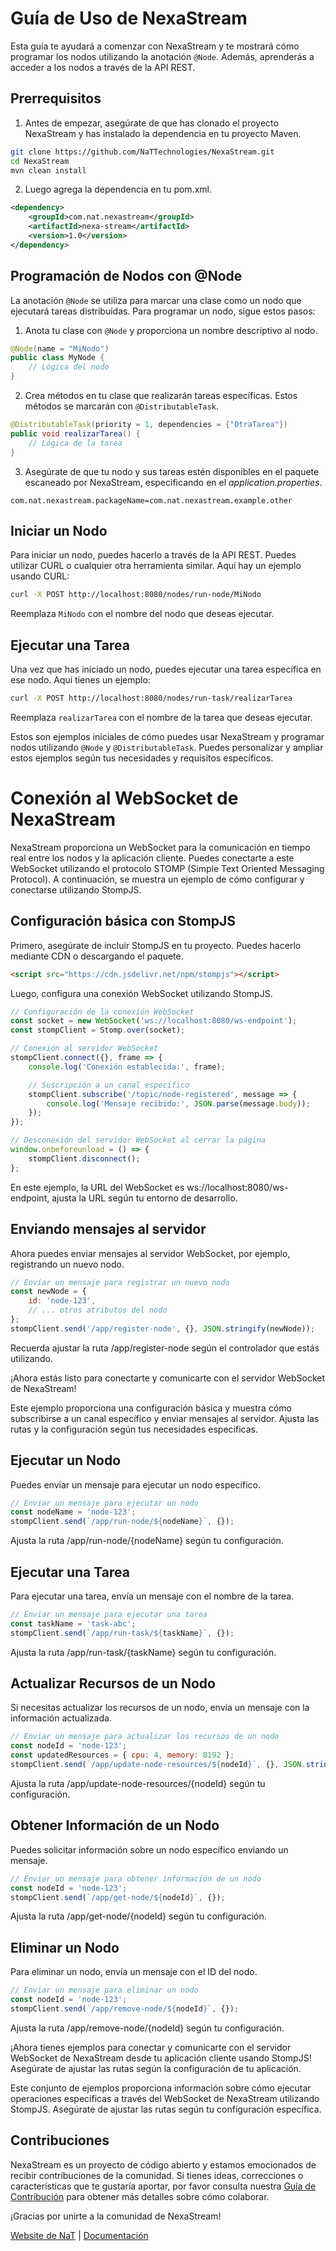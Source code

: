 # Guía de Uso de NexaStream

Esta guía te ayudará a comenzar con NexaStream y te mostrará cómo programar los nodos utilizando la anotación `@Node`. Además, aprenderás a acceder a los nodos a través de la API REST.

## Prerrequisitos

1. Antes de empezar, asegúrate de que has clonado el proyecto NexaStream y has instalado la dependencia en tu proyecto Maven.
```bash
git clone https://github.com/NaTTechnologies/NexaStream.git
cd NexaStream
mvn clean install
```
2. Luego agrega la dependencia en tu pom.xml.
```xml
<dependency>
    <groupId>com.nat.nexastream</groupId>
    <artifactId>nexa-stream</artifactId>
    <version>1.0</version>
</dependency>
```

## Programación de Nodos con @Node

La anotación `@Node` se utiliza para marcar una clase como un nodo que ejecutará tareas distribuidas. Para programar un nodo, sigue estos pasos:

1.  Anota tu clase con `@Node` y proporciona un nombre descriptivo al nodo.
```java
@Node(name = "MiNodo")
public class MyNode {
    // Lógica del nodo
}
```
2. Crea métodos en tu clase que realizarán tareas específicas. Estos métodos se marcarán con `@DistributableTask`.
```java
@DistributableTask(priority = 1, dependencies = {"OtraTarea"})
public void realizarTarea() {
    // Lógica de la tarea
}
```
3. Asegúrate de que tu nodo y sus tareas estén disponibles en el paquete escaneado por NexaStream, especificando en el *application.properties*.
```properties
com.nat.nexastream.packageName=com.nat.nexastream.example.other
```
## Iniciar un Nodo

Para iniciar un nodo, puedes hacerlo a través de la API REST. Puedes utilizar CURL o cualquier otra herramienta similar. Aquí hay un ejemplo usando CURL:
```bash
curl -X POST http://localhost:8080/nodes/run-node/MiNodo
```
Reemplaza `MiNodo` con el nombre del nodo que deseas ejecutar.

## Ejecutar una Tarea

Una vez que has iniciado un nodo, puedes ejecutar una tarea específica en ese nodo. Aquí tienes un ejemplo:
```bash
curl -X POST http://localhost:8080/nodes/run-task/realizarTarea
```
Reemplaza `realizarTarea` con el nombre de la tarea que deseas ejecutar.

Estos son ejemplos iniciales de cómo puedes usar NexaStream y programar nodos utilizando `@Node` y `@DistributableTask`. Puedes personalizar y ampliar estos ejemplos según tus necesidades y requisitos específicos.

# Conexión al WebSocket de NexaStream

NexaStream proporciona un WebSocket para la comunicación en tiempo real entre los nodos y la aplicación cliente. Puedes conectarte a este WebSocket utilizando el protocolo STOMP (Simple Text Oriented Messaging Protocol). A continuación, se muestra un ejemplo de cómo configurar y conectarse utilizando StompJS.

## Configuración básica con StompJS

Primero, asegúrate de incluir StompJS en tu proyecto. Puedes hacerlo mediante CDN o descargando el paquete.

```html
<script src="https://cdn.jsdelivr.net/npm/stompjs"></script>
```

Luego, configura una conexión WebSocket utilizando StompJS.

```javascript
// Configuración de la conexión WebSocket
const socket = new WebSocket('ws://localhost:8080/ws-endpoint');
const stompClient = Stomp.over(socket);

// Conexión al servidor WebSocket
stompClient.connect({}, frame => {
    console.log('Conexión establecida:', frame);

    // Suscripción a un canal específico
    stompClient.subscribe('/topic/node-registered', message => {
        console.log('Mensaje recibido:', JSON.parse(message.body));
    });
});

// Desconexión del servidor WebSocket al cerrar la página
window.onbeforeunload = () => {
    stompClient.disconnect();
};

`````

En este ejemplo, la URL del WebSocket es ws://localhost:8080/ws-endpoint, ajusta la URL según tu entorno de desarrollo.

## Enviando mensajes al servidor
Ahora puedes enviar mensajes al servidor WebSocket, por ejemplo, registrando un nuevo nodo.

```javascript
// Enviar un mensaje para registrar un nuevo nodo
const newNode = {
    id: 'node-123',
    // ... otros atributos del nodo
};
stompClient.send('/app/register-node', {}, JSON.stringify(newNode));
```

Recuerda ajustar la ruta /app/register-node según el controlador que estás utilizando.

¡Ahora estás listo para conectarte y comunicarte con el servidor WebSocket de NexaStream!

Este ejemplo proporciona una configuración básica y muestra cómo subscribirse a un canal específico y enviar mensajes al servidor. Ajusta las rutas y la configuración según tus necesidades específicas.

## Ejecutar un Nodo

Puedes enviar un mensaje para ejecutar un nodo específico.

```javascript
// Enviar un mensaje para ejecutar un nodo
const nodeName = 'node-123';
stompClient.send(`/app/run-node/${nodeName}`, {});
````

Ajusta la ruta /app/run-node/{nodeName} según tu configuración.

## Ejecutar una Tarea
Para ejecutar una tarea, envía un mensaje con el nombre de la tarea.

````javascript
// Enviar un mensaje para ejecutar una tarea
const taskName = 'task-abc';
stompClient.send(`/app/run-task/${taskName}`, {});
````

Ajusta la ruta /app/run-task/{taskName} según tu configuración.

## Actualizar Recursos de un Nodo
Si necesitas actualizar los recursos de un nodo, envía un mensaje con la información actualizada.

`````javascript
// Enviar un mensaje para actualizar los recursos de un nodo
const nodeId = 'node-123';
const updatedResources = { cpu: 4, memory: 8192 };
stompClient.send(`/app/update-node-resources/${nodeId}`, {}, JSON.stringify(updatedResources));
`````

Ajusta la ruta /app/update-node-resources/{nodeId} según tu configuración.

## Obtener Información de un Nodo
Puedes solicitar información sobre un nodo específico enviando un mensaje.

`````javascript
// Enviar un mensaje para obtener información de un nodo
const nodeId = 'node-123';
stompClient.send(`/app/get-node/${nodeId}`, {});
`````

Ajusta la ruta /app/get-node/{nodeId} según tu configuración.

## Eliminar un Nodo
Para eliminar un nodo, envía un mensaje con el ID del nodo.

`````javascript
// Enviar un mensaje para eliminar un nodo
const nodeId = 'node-123';
stompClient.send(`/app/remove-node/${nodeId}`, {});
`````

Ajusta la ruta /app/remove-node/{nodeId} según tu configuración.

¡Ahora tienes ejemplos para conectar y comunicarte con el servidor WebSocket de NexaStream desde tu aplicación cliente usando StompJS! Asegúrate de ajustar las rutas según la configuración de tu aplicación.


Este conjunto de ejemplos proporciona información sobre cómo ejecutar operaciones específicas a través del WebSocket de NexaStream utilizando StompJS. Asegúrate de ajustar las rutas según tu configuración específica.


## Contribuciones

NexaStream es un proyecto de código abierto y estamos emocionados de recibir contribuciones de la comunidad. Si tienes ideas, correcciones o características que te gustaría aportar, por favor consulta nuestra [Guía de Contribución](CONTRIBUTION.md) para obtener más detalles sobre cómo colaborar.

¡Gracias por unirte a la comunidad de NexaStream!

[Website de NaT](https://www.nattechnologiesagency.com/) | [Documentación](WIKI.md)